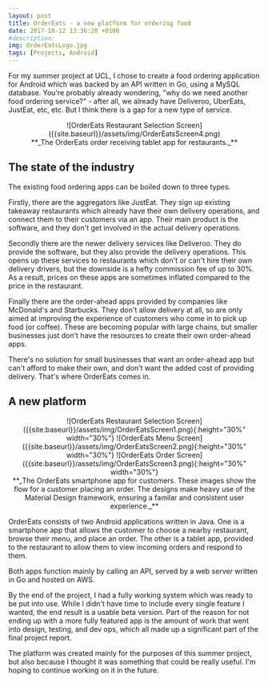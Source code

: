 ```yaml
---
layout: post
title: OrderEats - a new platform for ordering food
date: 2017-10-12 13:36:20 +0100
#description:
img: OrderEatsLogo.jpg
tags: [Projects, Android]
---
```

For my summer project at UCL, I chose to create a food ordering application for Android which was backed by an API written in Go, using a MySQL database. You're probably already wondering, "why do we need another food ordering service?" - after all, we already have Deliveroo, UberEats, JustEat, etc, etc. But I think there is a gap for a new type of service.

<p style="text-align: center;">
![OrderEats Restaurant Selection Screen]({{site.baseurl}}/assets/img/OrderEatsScreen4.png)<br>
**_The OrderEats order receiving tablet app for restaurants._**
</p>

## The state of the industry

The existing food ordering apps can be boiled down to three types.

Firstly, there are the aggregators like JustEat. They sign up existing takeaway restaurants which already have their own delivery operations, and connect them to their customers via an app. Their main product is the software, and they don't get involved in the actual delivery operations.

Secondly there are the newer delivery services like Deliveroo. They do provide the software, but they also provide the delivery operations. This opens up these services to restaurants which don't or can't hire their own delivery drivers, but the downside is a hefty commission fee of up to 30%. As a result, prices on these apps are sometimes inflated compared to the price in the restaurant.

Finally there are the order-ahead apps provided by companies like McDonald's and Starbucks. They don't allow delivery at all, so are only aimed at improving the experience of customers who come in to pick up food (or coffee). These are becoming popular with large chains, but smaller businesses just don't have the resources to create their own order-ahead apps.

There's no solution for small businesses that want an order-ahead app but can't afford to make their own, and don't want the added cost of providing delivery. That's where OrderEats comes in.

## A new platform

<p style="text-align: center;">
![OrderEats Restaurant Selection Screen]({{site.baseurl}}/assets/img/OrderEatsScreen1.png){:height="30%" width="30%"}
![OrderEats Menu Screen]({{site.baseurl}}/assets/img/OrderEatsScreen2.png){:height="30%" width="30%"}
![OrderEats Order Screen]({{site.baseurl}}/assets/img/OrderEatsScreen3.png){:height="30%" width="30%"}<br>
**_The OrderEats smartphone app for customers. These images show the flow for a customer placing an order. The designs make heavy use of the Material Design framework, ensuring a familar and consistent user experience._**
</p>

OrderEats consists of two Android applications written in Java. One is a smartphone app that allows the customer to choose a nearby restaurant, browse their menu, and place an order. The other is a tablet app, provided to the restaurant to allow them to view incoming orders and respond to them.

Both apps function mainly by calling an API, served by a web server written in Go and hosted on AWS.

By the end of the project, I had a fully working system which was ready to be put into use. While I didn't have time to include every single feature I wanted, the end result is a usable beta version. Part of the reason for not ending up with a more fully featured app is the amount of work that went into design, testing, and dev ops, which all made up a significant part of the final project report.

The platform was created mainly for the purposes of this summer project, but also because I thought it was something that could be really useful. I'm hoping to continue working on it in the future.
